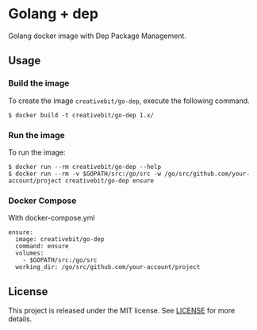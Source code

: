 # Golang + dep

Golang docker image with Dep Package Management.

## Usage
### Build the image
To create the image `creativebit/go-dep`, execute the following command.
```
$ docker build -t creativebit/go-dep 1.x/
```
### Run the image
To run the image:
```
$ docker run --rm creativebit/go-dep --help
$ docker run --rm -v $GOPATH/src:/go/src -w /go/src/github.com/your-account/project creativebit/go-dep ensure
```
### Docker Compose
With docker-compose.yml
```
ensure:
  image: creativebit/go-dep
  command: ensure
  volumes:
    - $GOPATH/src:/go/src
  working_dir: /go/src/github.com/your-account/project
```

## License

This project is released under the MIT license. See [LICENSE](https://github.com/jhsc/docker-golang-tools/blob/master/LICENSE) for more details.